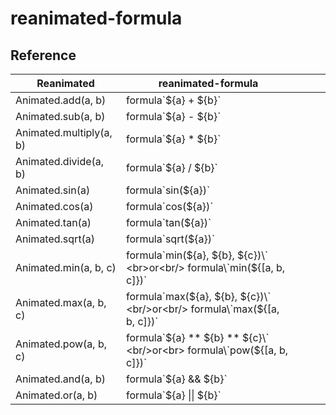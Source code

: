 # reanimated-formula

## Reference

| Reanimated              | reanimated-formula                                                   |   |   |   |
|-------------------------|----------------------------------------------------------------------|---|---|---|
| Animated.add(a, b)      | formula\`${a} + ${b}`                                           |   |   |   |
| Animated.sub(a, b)      | formula\`${a} - ${b}\`                                             |   |   |   |
| Animated.multiply(a, b) | formula\`${a} * ${b}\`                                             |   |   |   |
| Animated.divide(a, b)   | formula\`${a} / ${b}\`                                             |   |   |   |
| Animated.sin(a)         | formula\`sin(${a})\`                                               |   |   |   |
| Animated.cos(a)         | formula\`cos(${a})\`                                               |   |   |   |
| Animated.tan(a)         | formula\`tan(${a})\`                                               |   |   |   |
| Animated.sqrt(a)        | formula\`sqrt(${a})\`                                              |   |   |   |
| Animated.min(a, b, c)   | formula\`min(${a}, ${b}, ${c})\` <br>or<br/> formula\`min(${[a, b, c]})\`   |   |   |   |
| Animated.max(a, b, c)   | formula\`max(${a}, ${b}, ${c})\` <br/>or<br/> formula\`max(${[a, b, c]})\`   |   |   |   |
| Animated.pow(a, b, c)   | formula\`${a} ** ${b} ** ${c}\` <br/>or<br> formula\`pow(${[a, b, c]})\`   |   |   |   |
| Animated.and(a, b)   | formula\`${a} && ${b}\`   |   |   |   |
| Animated.or(a, b)   | formula\`${a} \|\| ${b}\`   |   |   |   |





